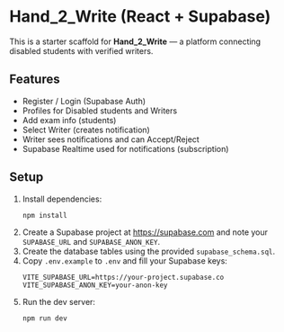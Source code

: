# Hand_2_Write (React + Supabase)

This is a starter scaffold for **Hand_2_Write** — a platform connecting disabled students with verified writers.

## Features
- Register / Login (Supabase Auth)
- Profiles for Disabled students and Writers
- Add exam info (students)
- Select Writer (creates notification)
- Writer sees notifications and can Accept/Reject
- Supabase Realtime used for notifications (subscription)

## Setup
1. Install dependencies:
   ```bash
   npm install
   ```
2. Create a Supabase project at https://supabase.com and note your `SUPABASE_URL` and `SUPABASE_ANON_KEY`.
3. Create the database tables using the provided `supabase_schema.sql`.
4. Copy `.env.example` to `.env` and fill your Supabase keys:
   ```
   VITE_SUPABASE_URL=https://your-project.supabase.co
   VITE_SUPABASE_ANON_KEY=your-anon-key
   ```
5. Run the dev server:
   ```bash
   npm run dev
   ```

